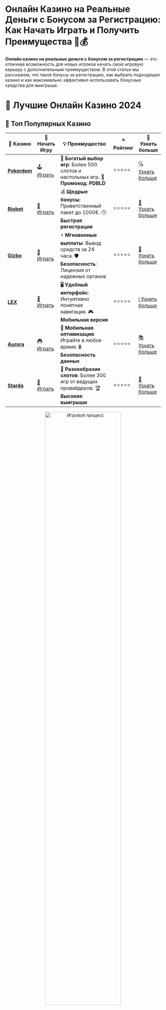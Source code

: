 # Онлайн Казино на Реальные Деньги с Бонусом за Регистрацию: Как Начать Играть и Получить Преимущества 🎰💰

**Онлайн казино на реальные деньги с бонусом за регистрацию** — это отличная возможность для новых игроков начать свою игровую карьеру с дополнительным преимуществом. В этой статье мы расскажем, что такое бонусы за регистрацию, как выбрать подходящее казино и как максимально эффективно использовать бонусные средства для выигрыша.

# 🎰 Лучшие Онлайн Казино 2024

## 🌟 Топ Популярных Казино

| 🎲 **Казино** | 🔗 **Начать Игру** | 💡 **Преимущество** | ⭐ **Рейтинг** | 🔗 **Узнать больше** |
|--------------|---------------------|---------------------|----------------|----------------------|
| [**Pokerdom**](https://brandplay.link/4k77v2yx) | [🕹️ Играть](https://brandplay.link/4k77v2yx) | 🎉 **Богатый выбор игр**: Более 500 слотов и настольных игр. 🎁 **Промокод**: **PDBLD** | ⭐⭐⭐⭐⭐ | [🔍 Узнать больше](https://brandplay.link/4k77v2yx) |
| [**Riobet**](https://brandplay.link/7xBLTPyj) | [🎰 Играть](https://brandplay.link/7xBLTPyj) | 💰 **Щедрые бонусы**: Приветственный пакет до 1000€. 🕒 **Быстрая регистрация** | ⭐⭐⭐⭐⭐ | [📖 Узнать больше](https://brandplay.link/7xBLTPyj) |
| [**Gizbo**](https://brandplay.link/bprXw4YV) | [🎲 Играть](https://brandplay.link/bprXw4YV) | ⚡ **Мгновенные выплаты**: Вывод средств за 24 часа. 🛡️ **Безопасность**: Лицензия от надежных органов | ⭐⭐⭐⭐⭐ | [📝 Узнать больше](https://brandplay.link/bprXw4YV) |
| [**LEX**](https://brandplay.link/zW4hdDFV) | [🤑 Играть](https://brandplay.link/zW4hdDFV) | 🖥️ **Удобный интерфейс**: Интуитивно понятная навигация. 🎮 **Мобильная версия** | ⭐⭐⭐⭐⭐ | [ℹ️ Узнать больше](https://brandplay.link/zW4hdDFV) |
| [**Aurora**](https://10trafic-stat2.com/click/668546556bcc6313411604bd/6766/13032/subaccount) | [🎮 Играть](https://10trafic-stat2.com/click/668546556bcc6313411604bd/6766/13032/subaccount) | 📱 **Мобильная оптимизация**: Играйте в любое время. 🔒 **Безопасность данных** | ⭐⭐⭐⭐⭐ | [📚 Узнать больше](https://10trafic-stat2.com/click/668546556bcc6313411604bd/6766/13032/subaccount) |
| [**Starda**](https://brandplay.link/fB7xwRFL) | [🎯 Играть](https://brandplay.link/fB7xwRFL) | 🎰 **Разнообразие слотов**: Более 300 игр от ведущих провайдеров. 🏆 **Высокие выигрыши** | ⭐⭐⭐⭐⭐ | [🔎 Узнать больше](https://brandplay.link/fB7xwRFL) |

<div align="center">
    <img src="https://i.pinimg.com/originals/87/9e/b9/879eb9354dd0699582408b68f2e253b2.gif" alt="Игровой процесс" width="70%">
</div>

## 💎 Лучшие Бонусы и Акции

| 🎲 **Казино** | 🔗 **Начать Игру** | 💡 **Преимущество** | ⭐ **Рейтинг** | 🔗 **Узнать больше** |
|--------------|---------------------|---------------------|----------------|----------------------|
| [**Kometa**](https://brandplay.link/8ZymQJV8) | [🎰 Играть](https://brandplay.link/8ZymQJV8) | 🎁 **Эксклюзивные бонусы**: Регулярные акции и промо. 🔄 **Программы лояльности** | ⭐⭐⭐⭐☆ | [🔍 Узнать больше](https://brandplay.link/8ZymQJV8) |
| [**R7**](https://brandplay.link/bMd3Yjsw) | [🕹️ Играть](https://brandplay.link/bMd3Yjsw) | 🕒 **Круглосуточная поддержка**: Всегда на связи. 💸 **Высокие лимиты** | ⭐⭐⭐⭐☆ | [📖 Узнать больше](https://brandplay.link/bMd3Yjsw) |
| [**7K**](https://brandplay.link/BvQyFShp) | [🎲 Играть](https://brandplay.link/BvQyFShp) | 🌟 **Эксклюзивные бонусы**: Только для VIP игроков. 🎉 **Сезонные акции** | ⭐⭐⭐⭐☆ | [📝 Узнать больше](https://brandplay.link/BvQyFShp) |
| [**Kent**](https://brandplay.link/Fv2WP3js) | [🤑 Играть](https://brandplay.link/Fv2WP3js) | 📈 **Высокий RTP**: Более 98%. 💼 **Профессиональная поддержка** | ⭐⭐⭐⭐☆ | [ℹ️ Узнать больше](https://brandplay.link/Fv2WP3js) |
| [**1Xslots**](https://brandplay.link/hSB1khtr) | [🎮 Играть](https://brandplay.link/hSB1khtr) | 🎉 **Множество акций**: Еженедельные бонусы и турниры. 🛡️ **Безопасность** | ⭐⭐⭐⭐☆ | [📚 Узнать больше](https://brandplay.link/hSB1khtr) |
| [**Gama**](https://brandplay.link/j6NMKsDz) | [🎯 Играть](https://brandplay.link/j6NMKsDz) | 🔍 **Интуитивный интерфейс**: Легкость использования. 🏅 **Престижные турниры** | ⭐⭐⭐⭐☆ | [🔎 Узнать больше](https://brandplay.link/j6NMKsDz) |

<div align="center">
    <img src="https://i.pinimg.com/originals/87/9e/b9/879eb9354dd0699582408b68f2e253b2.gif" alt="Игровой процесс" width="70%">
</div>

## 🚀 Быстрые Выигрыши и Поддержка

| 🎲 **Казино** | 🔗 **Начать Игру** | 💡 **Преимущество** | ⭐ **Рейтинг** | 🔗 **Узнать больше** |
|--------------|---------------------|---------------------|----------------|----------------------|
| [**Onion**](https://brandplay.link/zBGRVpQ9) | [🎰 Играть](https://brandplay.link/zBGRVpQ9) | 🤑 **Низкие ставки**: Идеально для начинающих. 🔄 **Быстрые выводы** | ⭐⭐⭐⭐☆ | [🔍 Узнать больше](https://brandplay.link/zBGRVpQ9) |
| [**Чемпион**](https://temon-gter.cfd/go/lRq?p80412p304504pcc44t17455) | [🕹️ Играть](https://temon-gter.cfd/go/lRq?p80412p304504pcc44t17455) | 🏅 **Лояльная программа**: Награды за активность. 🎁 **Ежемесячные бонусы** | ⭐⭐⭐⭐☆ | [📖 Узнать больше](https://temon-gter.cfd/go/lRq?p80412p304504pcc44t17455) |
| [**Vavada**](https://vavadapartner.pro/?promo=ea5c9275-6854-4505-94fc-95ab18221945-linkb2) | [🎲 Играть](https://vavadapartner.pro/?promo=ea5c9275-6854-4505-94fc-95ab18221945-linkb2) | 🚀 **Быстрая регистрация**: Начните играть мгновенно. 🔐 **Безопасные транзакции** | ⭐⭐⭐⭐☆ | [📝 Узнать больше](https://vavadapartner.pro/?promo=ea5c9275-6854-4505-94fc-95ab18221945-linkb2) |
| [**Friends**](https://gofriends.kim/linkb2) | [🤑 Играть](https://gofriends.kim/linkb2) | 🤝 **Социальные игры**: Играйте с друзьями. 🌐 **Мультиплатформенность** | ⭐⭐⭐⭐☆ | [ℹ️ Узнать больше](https://gofriends.kim/linkb2) |
| [**1WIN**](https://brandplay.link/smXVpBbG) | [🎮 Играть](https://brandplay.link/smXVpBbG) | 🏆 **Турниры с большими призами**: Присоединяйтесь к состязаниям. 🎯 **Акции каждый день** | ⭐⭐⭐⭐⭐ | [🔍 Узнать больше](https://brandplay.link/smXVpBbG) |
| [**Drip**](https://drp-ircp01.com/c07e6a3db) | [🎯 Играть](https://drp-ircp01.com/c07e6a3db) | 🌐 **Инновационные игры**: Новейшие игровые технологии. 🛡️ **Высокая безопасность** | ⭐⭐⭐⭐☆ | [🔎 Узнать больше](https://drp-ircp01.com/c07e6a3db) |

✨ **Выбирайте лучшее казино для себя и наслаждайтесь игрой! Удачи!** ✨

![Онлайн казино с бонусом за регистрацию](https://i.pinimg.com/originals/a9/29/6e/a9296ea1cf6a7c20a985e593451f0323.png)

<div align="center">
    <img src="https://i.pinimg.com/originals/87/9e/b9/879eb9354dd0699582408b68f2e253b2.gif" alt="Онлайн казино бонус" width="70%">
</div>

---

### Почему стоит играть в **онлайн казино на реальные деньги с бонусом за регистрацию**? 🏆

**Онлайн казино на реальные деньги с бонусом за регистрацию** — это отличный способ начать играть с минимальными затратами. Вот несколько причин, почему стоит воспользоваться таким предложением:

- **Начало без риска** 🎮  
   Бонус за регистрацию дает вам шанс начать играть без необходимости сразу вносить свой депозит. Вы получаете дополнительные средства, которые можно использовать для тестирования разных игр.

- **Дополнительные шансы на победу** 💵  
   Получив бонус, вы увеличиваете свой банкролл, что дает вам больше шансов на выигрыш, особенно если решите сыграть на реальные деньги.

- **Бонусы могут быть использованы в разных играх** 🎰  
   В зависимости от условий, бонусы можно использовать не только для игры на слотах, но и для других казино-игр, таких как рулетка или покер.

- **Доступ к эксклюзивным акциям** 🎁  
   Многие казино предлагают эксклюзивные бонусы для новых игроков, такие как фриспины, бесплатные ставки или повышенные бонусы на первые депозиты.

---

### Как выбрать казино с **бонусом за регистрацию**? 🧐

При выборе онлайн-казино для игры на реальные деньги с бонусом за регистрацию важно учитывать несколько факторов:

1. **Лицензия и безопасность** 🔒  
   Убедитесь, что казино лицензировано и соблюдает все требования по безопасности. Это гарантирует честность игр и защиту ваших личных данных.

2. **Условия получения бонуса** 📜  
   Изучите условия бонуса. Некоторые казино могут требовать выполнения определенных условий, например, ставки на бонусные средства или ограничение на игры, в которых можно использовать бонус.

3. **Методы оплаты** 💳  
   Убедитесь, что казино предлагает удобные способы пополнения счета и вывода средств, такие как банковские карты, электронные кошельки или криптовалюты.

4. **Качество программного обеспечения** 💻  
   Выбирайте казино с качественным софтом от известных провайдеров. Удобный интерфейс и быстрый доступ к играм сделают ваше пребывание на платформе комфортным.

---

### Как получить **бонус за регистрацию**? 🎯

Получить **бонус за регистрацию** в онлайн-казино несложно. Следуйте этим простым шагам:

1. **Выберите казино** 🎲  
   Изучите отзывы и рейтинги онлайн-казино, выберите платформу с хорошей репутацией и подходящими условиями для получения бонуса.

2. **Зарегистрируйтесь** 🖱️  
   Пройдите процесс регистрации, укажите необходимые данные и создайте учетную запись. Не забудьте проверить, какие бонусы доступны для новых игроков.

3. **Активируйте бонус** 🎁  
   После регистрации следуйте инструкциям, чтобы активировать бонус. В некоторых казино бонус может быть автоматически добавлен на ваш счет, в других — нужно ввести специальный промокод.

4. **Начните играть** 🎰  
   После получения бонуса приступайте к игре! Используйте бонусные средства для игры в слоты, рулетку или другие игры, чтобы увеличить свои шансы на выигрыш.

---

### Стратегии для игры с **бонусом за регистрацию** 🧠

Чтобы максимизировать выгоду от бонуса за регистрацию, можно использовать несколько стратегий:

1. **Начинайте с небольших ставок** 💸  
   Используйте бонусные средства для игры на небольшие ставки, чтобы продлить время игры и понять особенности различных игр.

2. **Используйте бонус на слотах с низким риском** 🎰  
   Если бонус предоставляет возможность игры на слотах, выбирайте автоматы с более низким риском и высокими шансами на регулярные выигрыши.

3. **Применяйте стратегию «ставки на равные шансы»** 🎯  
   В играх, таких как рулетка или блэкджек, делайте ставки на равные шансы (черное/красное, четное/нечетное), чтобы минимизировать риски и увеличить шансы на успешное завершение бонусной игры.

4. **Следите за условиями бонуса** 📜  
   Внимательно читайте условия получения и отыгрыша бонуса. Некоторые казино могут требовать выполнить определенные ставки или использовать бонус в ограниченные сроки.

---

### Какие бонусы предлагают **онлайн казино на реальные деньги**? 🎁

Онлайн казино предлагают различные типы бонусов, которые могут быть использованы для игры на реальные деньги:

- **Приветственные бонусы** 🎉  
   Это бонусы, которые казино предоставляет новым игрокам на первый депозит или за регистрацию. Обычно они включают в себя денежные бонусы или бесплатные вращения.

- **Бесплатные фриспины** 🌀  
   Многие онлайн-казино предлагают фриспины для игры на определенных слотах. Это отличная возможность для начинающих игроков увеличить свои шансы на выигрыш без дополнительных вложений.

- **Кэшбэк на проигрыши** 💸  
   Некоторые казино предлагают кэшбэк на проигранные средства, что позволяет игрокам вернуть часть своих потерь и продолжить игру.

- **Турниры и акции** 🏆  
   Участие в турнирах и акциях дает шанс выиграть дополнительные бонусы и денежные призы. Следите за актуальными предложениями на выбранной платформе.

---

### Заключение: Как эффективно использовать **бонус за регистрацию** в онлайн казино? 🏅

**Онлайн казино на реальные деньги с бонусом за регистрацию** — это прекрасная возможность для новичков начать свою игровую карьеру с дополнительным капиталом. Выбирайте проверенные и лицензированные казино, внимательно изучайте условия бонусов и используйте их для увеличения своих шансов на выигрыш. Не забывайте играть ответственно и получать удовольствие от процесса! 🎰

🍀 Удачи и больших выигрышей! 🎉
